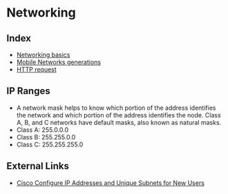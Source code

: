 # Networking

## Index

- [Networking basics](./networking-basics.md)
- [Mobile Networks generations](./mobile-networks-generations.md)
- [HTTP request](./http-request.md)

## IP Ranges

- A network mask helps to know which portion of the address identifies the network and which portion of the address identifies the node. Class A, B, and C networks have default masks, also known as natural masks.
- Class A: 255.0.0.0
- Class B: 255.255.0.0
- Class C: 255.255.255.0

## External Links

- [Cisco Configure IP Addresses and Unique Subnets for New Users](https://www.cisco.com/c/en/us/support/docs/ip/routing-information-protocol-rip/13788-3.html)